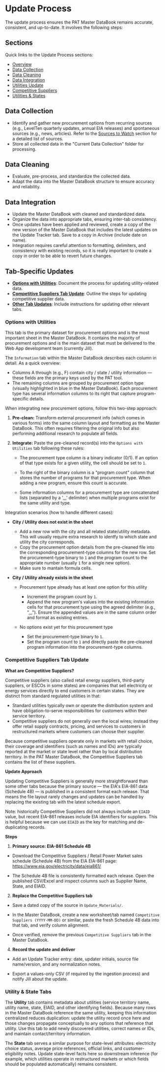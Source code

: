 # Update Process

The update process ensures the PAT Master DataBook remains accurate, consistent, and up-to-date. It involves the following steps:

## Sections
Quick links to the Update Process sections:

- [Overview](#update-process)
- [Data Collection](#data-collection)
- [Data Cleaning](#data-cleaning)
- [Data Integration](#data-integration)
- [Utilities Update](#options-with-utilities)
- [Competitive Suppliers](#competitive-suppliers-tab-update)
- [Utilities & States](#other-tab-updates)


## Data Collection
- Identify and gather new procurement options from recurring sources (e.g., LevelTen quarterly updates, annual EIA releases) and spontaneous sources (e.g., news, articles). Refer to the [Sources to Watch](sources_to_watch.md) section for a detailed list of sources.
- Store all collected data in the "Current Data Collection" folder for processing.

## Data Cleaning
- Evaluate, pre-process, and standardize the collected data.
- Adapt the data into the Master DataBook structure to ensure accuracy and reliability.

## Data Integration
- Update the Master DataBook with cleaned and standardized data.
- Organize the data into appropriate tabs, ensuring inter-tab consistency.
- Once updates have been applied and reviewed, create a copy of the new version of the Master DataBook that includes the latest updates on the Update Tracker tab. Save to a copy in Archive (include date on name). 
- Integration requires careful attention to formatting, delimiters, and consistency with existing records, so it is really important to create a copy in order to be able to revert future changes. 

## Tab-Specific Updates
- [**Options with Utilities**](#options-with-utilities): Document the process for updating utility-related data.
- [**Competitive Suppliers Tab Update**](#competitive-suppliers-tab-update): Outline the steps for updating competitive supplier data.
- [**Other Tab Updates**](#other-tab-updates): Include instructions for updating other relevant tabs.

### **Options with Utilities**
This tab is the primary dataset for procurement options and is the most important sheet in the Master DataBook. It contains the majority of procurement options and is the main dataset that must be delivered to the Web App development team (currently Jill).

The `Information` tab within the Master DataBook describes each column in detail. As a quick overview:

 - Columns A through (e.g., F) contain city / state / utility information — these fields are the primary keys used by the PAT tool.
 - The remaining columns are grouped by procurement option type (visually highlighted in blue in the Master DataBook). Each procurement type has several information columns to its right that capture program-specific details.

When integrating new procurement options, follow this two-step approach:

1. **Pre-clean:** Transform external procurement info (which comes in various forms) into the same column layout and formatting as the Master DataBook. This often requires filtering the original info but also performing additional research to populate all fields.

2. **Integrate:** Paste the pre-cleaned record(s) into the `Options with Utilities` tab following these rules: 

    - The procurement type column is a binary indicator (0/1). If an option of that type exists for a given utility, the cell should be set to `1`.

    - To the right of the binary column is a "program count" column that stores the number of programs for that procurement type. When adding a new program, ensure this count is accurate.

    - Some information columns for a procurement type are concatenated lists (separated by a ',,,' delimiter) when multiple programs exist for the same utility and type.

Integration scenarios (how to handle different cases):

- **City / Utility does not exist in the sheet**
	- Add a new row with the city and all related state/utility metadata. This will usually require extra research to identfy to which state and utility the city corresponds.
	- Copy the procurement option details from the pre-cleaned file into the corresponding procurement-type columns for the new row. Set the procurement-type binary to `1` and the program count to the appropriate number (usually `1` for a single new option).
    - Make sure to mantain formula cells. 

- **City / Utility already exists in the sheet**
	- Procurement type already has at least one option for this utility
		- Increment the program count by `1`.
		- Append the new program's values into the existing information cells for that procurement type using the agreed delimiter (e.g., ",,,"). Ensure the appended values are in the same column order and format as existing entries.

	- No options exist yet for this procurement type
		- Set the procurement-type binary to `1`.
		- Set the program count to `1` and directly paste the pre-cleaned program information into the procurement-type columns.

### **Competitive Suppliers Tab Update**

**What are Competitive Suppliers?**

Competitive suppliers (also called retail energy suppliers, third-party suppliers, or ESCOs in some states) are companies that sell electricity or energy services directly to end customers in certain states. They are distinct from standard regulated utilities in that:

- Standard utilities typically own or operate the distribution system and have obligation-to-serve responsibilities for customers within their service territory.
- Competitive suppliers do not generally own the local wires; instead they offer retail supply contracts, pricing, and services to customers in restructured markets where customers can choose their supplier.

Because competitive suppliers operate only in markets with retail choice, their coverage and identifiers (such as names and IDs) are typically reported at the market or state level rather than by local distribution territory. In the PAT Master DataBook, the Competitive Suppliers tab contains the list of these suppliers.

**Update Approach**

Updating Competitive Suppliers is generally more straightforward than some other tabs because the primary source — the EIA's EIA-861 data (Schedule 4B) — is published in a consistent format each release. That means the file layout rarely changes and updates can be handled by replacing the existing tab with the latest schedule export.

Note: historically Competitive Suppliers did not always include an `EIAID` value, but recent EIA-861 releases include EIA identifiers for suppliers. This is helpful because we can use `EIAID` as the key for matching and de-duplicating records.

**Steps**

1. **Primary source: EIA-861 Schedule 4B**

  - Download the Competitive Suppliers / Retail Power Market sales schedule (Schedule 4B) from the EIA EIA-861 page:
    https://www.eia.gov/electricity/data/eia861/

  - The Schedule 4B file is consistently formatted each release. Open the published CSV/Excel and inspect columns such as Supplier Name, State, and EIAID.

2. **Replace the Competitive Suppliers tab**

  - Save a dated copy of the source in `Update_Materials/`.

  - In the Master DataBook, create a new worksheet/tab named `Competitive Suppliers (YYYY-MM-DD)` or similar, paste the fresh Schedule 4B data into that tab, and verify column alignment.

  - Once verified, remove the previous `Competitive Suppliers` tab in the Master DataBook. 

4. **Record the update and deliver**

  - Add an Update Tracker entry: date, updater initials, source file name/version, and any normalization notes.

  - Export a values-only CSV (if required by the ingestion process) and notify Jill about the update. 

### **Utility & State Tabs**

The **Utility** tab contains metadata about utilities (service territory name, utility name, state, EIAID, and other identifying fields). Because many rows in the Master DataBook reference the same utility, keeping this information centralized reduces duplication: update the utility record once here and those changes propagate conceptually to any options that reference that utility. Use this tab to add newly discovered utilities, correct names or IDs, and maintain contact/territory information.

The **State** tab serves a similar purpose for state-level attributes: electricity choice status, average price references, official links, and customer-eligibility notes. Update state-level facts here so downstream inference (for example, which utilities operate in restructured markets or which fields should be populated automatically) remains consistent.